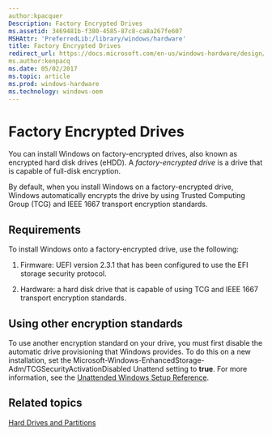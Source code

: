 ```yaml
---
author:kpacquer
Description: Factory Encrypted Drives
ms.assetid: 3469481b-f380-4585-87c8-ca8a267fe607
MSHAttr: 'PreferredLib:/library/windows/hardware'
title: Factory Encrypted Drives
redirect_url: https://docs.microsoft.com/en-us/windows-hardware/design/device-experiences/oem-factory-encrypted-drives
ms.author:kenpacq
ms.date: 05/02/2017
ms.topic: article
ms.prod: windows-hardware
ms.technology: windows-oem
---
```


# Factory Encrypted Drives


You can install Windows on factory-encrypted drives, also known as encrypted hard disk drives (eHDD). A *factory-encrypted drive* is a drive that is capable of full-disk encryption.

By default, when you install Windows on a factory-encrypted drive, Windows automatically encrypts the drive by using Trusted Computing Group (TCG) and IEEE 1667 transport encryption standards.

## <span id="Requirements"></span><span id="requirements"></span><span id="REQUIREMENTS"></span>Requirements


To install Windows onto a factory-encrypted drive, use the following:

1.  Firmware: UEFI version 2.3.1 that has been configured to use the EFI storage security protocol.

2.  Hardware: a hard disk drive that is capable of using TCG and IEEE 1667 transport encryption standards.

## <span id="Using_other_encryption_standards"></span><span id="using_other_encryption_standards"></span><span id="USING_OTHER_ENCRYPTION_STANDARDS"></span>Using other encryption standards


To use another encryption standard on your drive, you must first disable the automatic drive provisioning that Windows provides. To do this on a new installation, set the Microsoft-Windows-EnhancedStorage-Adm/TCGSecurityActivationDisabled Unattend setting to **true**. For more information, see the [Unattended Windows Setup Reference](https://msdn.microsoft.com/library/windows/hardware/dn923277).

## <span id="related_topics"></span>Related topics


[Hard Drives and Partitions](hard-drives-and-partitions.md)

 

 






